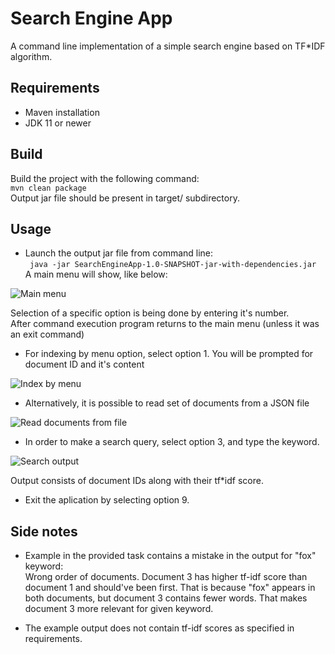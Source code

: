 # Search Engine App

A command line implementation of a simple search engine based on TF*IDF algorithm.

## Requirements

* Maven installation
* JDK 11 or newer

## Build

Build the project with the following command:  
```mvn clean package```  
Output jar file should be present in target/ subdirectory.

## Usage

* Launch the output jar file from command line:  
``` java -jar SearchEngineApp-1.0-SNAPSHOT-jar-with-dependencies.jar```  
A main menu will show, like below:

![Main menu](doc/img/menu.png "Main menu")  

Selection of a specific option is being done by entering it's number.  
After command execution program returns to the main menu (unless it was an exit command)

* For indexing by menu option, select option 1. You will be prompted for document ID and it's content  

![Index by menu](doc/img/index-by-menu.png "Index by menu")  

* Alternatively, it is possible to read set of documents from a JSON file

![Read documents from file](doc/img/read-documents-from-files.png "Read documents from file")  

* In order to make a search query, select option 3, and type the keyword.

![Search output](doc/img/search-output.png "Read documents from file")  

Output consists of document IDs along with their tf*idf score.

* Exit the aplication by selecting option 9.

## Side notes
- Example in the provided task contains a mistake in the output for "fox" keyword:  
Wrong order of documents. Document 3 has higher tf-idf score than document 1
and should've been first. That is because "fox" appears in both documents, but document 3 contains fewer words.
That makes document 3 more relevant for given keyword.

- The example output does not contain tf-idf scores as specified in requirements.